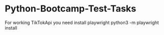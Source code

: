# Python-Bootcamp-Test-Tasks
For working TikTokApi you need install playwright 
python3 -m playwright install
